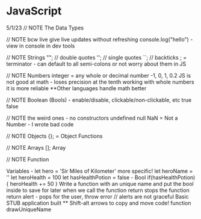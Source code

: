# JavaScript
5/1/23
// NOTE The Data Types

// NOTE bcw live give live updates without refreshing
console.log("hello") - view in console in dev tools

// NOTE Strings
""; // double quotes
''; // single quotes
``; // backticks
; = terminator - can default to all semi-colons or not worry about them in JS

// NOTE Numbers
integer = any whole or decimal number
-1, 0, 1, 0.2
JS is not good at math - loses precision at the tenth
working with whole numbers it is more reliable
**Other languages handle math better

// NOTE Boolean (Bools) - enable/disable, clickable/non-clickable, etc
true
false

// NOTE the weird ones - no constructors
undefined
null
NaN = Not a Number - I wrote bad code

// NOTE Objects
{}; = Object
Functions

// NOTE Arrays
[]; Array 

// NOTE Function

Variables - let hero = 'Sir Miles of Kilometer'
more specific! let heroName = ''
let heroHealth = 100
let hasHealthPotion = false - Bool
if(hasHealthPotion){
    heroHealth += 50
}
Write a function with an unique name and put the bool inside to save for
later when we call the function
return stops the function
return alert - pops for the user, throw error
// alerts are not graceful
Basic STUB application built
** Shift-alt arrows to copy and move code!
function drawUniqueName